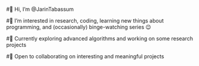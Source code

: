 #👋 Hi, I’m @JarinTabassum

#👀 I’m interested in research, coding, learning new things about programming, and (occasionally) binge-watching series 😉

#🌱 Currently exploring advanced algorithms and working on some research projects

#💞️ Open to collaborating on interesting and meaningful projects
